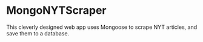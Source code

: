 # MongoNYTScraper
This cleverly designed web app uses Mongoose to scrape NYT articles, and save them to a database.
